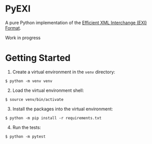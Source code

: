 # PyEXI

A pure Python implementation of the [Efficient XML Interchange (EXI) Format](https://www.w3.org/TR/exi/).

Work in progress

# Getting Started

1. Create a virtual environment in the `venv` directory:

`$ python -m venv venv`

2. Load the virtual environment shell:

`$ source venv/bin/activate`

3. Install the packages into the virtual environment:

`$ python -m pip install -r requirements.txt`

4. Run the tests:

`$ python -m pytest`
